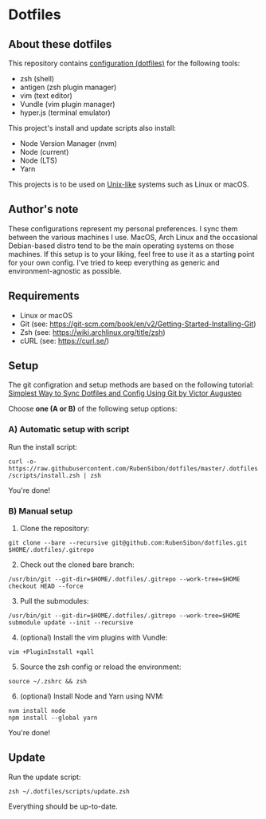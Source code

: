 # Dotfiles

## About these dotfiles

This repository contains [configuration (dotfiles)](https://en.wikipedia.org/wiki/Hidden_file_and_hidden_directory) for the following tools:

- zsh (shell)
- antigen (zsh plugin manager)
- vim (text editor)
- Vundle (vim plugin manager)
- hyper.js (terminal emulator)

This project's install and update scripts also install:

- Node Version Manager (nvm)
- Node (current)
- Node (LTS)
- Yarn

This projects is to be used on [Unix-like](https://en.wikipedia.org/wiki/Unix-like) systems such as Linux or macOS.

## Author's note

These configurations represent my personal preferences. I sync them between the various machines I use. MacOS, Arch Linux and the occasional Debian-based distro tend to be the main operating systems on those machines. If this setup is to your liking, feel free to use it as a starting point for your own config. I've tried to keep everything as generic and environment-agnostic as possible.

## Requirements

- Linux or macOS
- Git (see: https://git-scm.com/book/en/v2/Getting-Started-Installing-Git)
- Zsh (see: https://wiki.archlinux.org/title/zsh)
- cURL (see: https://curl.se/)

## Setup

The git configration and setup methods are based on the following tutorial: [Simplest Way to Sync Dotfiles and Config Using Git by Victor Augusteo](https://medium.com/@augusteo/simplest-way-to-sync-dotfiles-and-config-using-git-14051af8703a)

Choose **one (A or B)** of the following setup options:

### A) Automatic setup with script

Run the install script:

`curl -o- https://raw.githubusercontent.com/RubenSibon/dotfiles/master/.dotfiles/scripts/install.zsh | zsh`

You're done!

### B) Manual setup

1. Clone the repository:

`git clone --bare --recursive git@github.com:RubenSibon/dotfiles.git $HOME/.dotfiles/.gitrepo`

2. Check out the cloned bare branch:

`/usr/bin/git --git-dir=$HOME/.dotfiles/.gitrepo --work-tree=$HOME checkout HEAD --force`

3. Pull the submodules:

`/usr/bin/git --git-dir=$HOME/.dotfiles/.gitrepo --work-tree=$HOME submodule update --init --recursive`

4. (optional) Install the vim plugins with Vundle:

`vim +PluginInstall +qall`

5. Source the zsh config or reload the environment:

`source ~/.zshrc && zsh`

6. (optional) Install Node and Yarn using NVM:

```
nvm install node
npm install --global yarn
```

You're done!

## Update

Run the update script:

`zsh ~/.dotfiles/scripts/update.zsh`

Everything should be up-to-date.
